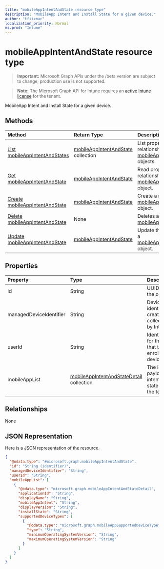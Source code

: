 ```yaml
---
title: "mobileAppIntentAndState resource type"
description: "MobileApp Intent and Install State for a given device."
author: "tfitzmac"
localization_priority: Normal
ms.prod: "Intune"
---
```


# mobileAppIntentAndState resource type

> **Important:** Microsoft Graph APIs under the /beta version are subject to change; production use is not supported.

> **Note:** The Microsoft Graph API for Intune requires an [active Intune license](https://go.microsoft.com/fwlink/?linkid=839381) for the tenant.

MobileApp Intent and Install State for a given device.

## Methods
|Method|Return Type|Description|
|:---|:---|:---|
|[List mobileAppIntentAndStates](../api/intune-troubleshooting-mobileappintentandstate-list.md)|[mobileAppIntentAndState](../resources/intune-troubleshooting-mobileappintentandstate.md) collection|List properties and relationships of the [mobileAppIntentAndState](../resources/intune-troubleshooting-mobileappintentandstate.md) objects.|
|[Get mobileAppIntentAndState](../api/intune-troubleshooting-mobileappintentandstate-get.md)|[mobileAppIntentAndState](../resources/intune-troubleshooting-mobileappintentandstate.md)|Read properties and relationships of the [mobileAppIntentAndState](../resources/intune-troubleshooting-mobileappintentandstate.md) object.|
|[Create mobileAppIntentAndState](../api/intune-troubleshooting-mobileappintentandstate-create.md)|[mobileAppIntentAndState](../resources/intune-troubleshooting-mobileappintentandstate.md)|Create a new [mobileAppIntentAndState](../resources/intune-troubleshooting-mobileappintentandstate.md) object.|
|[Delete mobileAppIntentAndState](../api/intune-troubleshooting-mobileappintentandstate-delete.md)|None|Deletes a [mobileAppIntentAndState](../resources/intune-troubleshooting-mobileappintentandstate.md).|
|[Update mobileAppIntentAndState](../api/intune-troubleshooting-mobileappintentandstate-update.md)|[mobileAppIntentAndState](../resources/intune-troubleshooting-mobileappintentandstate.md)|Update the properties of a [mobileAppIntentAndState](../resources/intune-troubleshooting-mobileappintentandstate.md) object.|

## Properties
|Property|Type|Description|
|:---|:---|:---|
|id|String|UUID for the object|
|managedDeviceIdentifier|String|Device identifier created or collected by Intune.|
|userId|String|Identifier for the user that tried to enroll the device.|
|mobileAppList|[mobileAppIntentAndStateDetail](../resources/intune-troubleshooting-mobileappintentandstatedetail.md) collection|The list of payload intents and states for the tenant.|

## Relationships
None

## JSON Representation
Here is a JSON representation of the resource.
<!-- {
  "blockType": "resource",
  "keyProperty": "id",
  "@odata.type": "microsoft.graph.mobileAppIntentAndState"
}
-->
``` json
{
  "@odata.type": "#microsoft.graph.mobileAppIntentAndState",
  "id": "String (identifier)",
  "managedDeviceIdentifier": "String",
  "userId": "String",
  "mobileAppList": [
    {
      "@odata.type": "microsoft.graph.mobileAppIntentAndStateDetail",
      "applicationId": "String",
      "displayName": "String",
      "mobileAppIntent": "String",
      "displayVersion": "String",
      "installState": "String",
      "supportedDeviceTypes": [
        {
          "@odata.type": "microsoft.graph.mobileAppSupportedDeviceType",
          "type": "String",
          "minimumOperatingSystemVersion": "String",
          "maximumOperatingSystemVersion": "String"
        }
      ]
    }
  ]
}
```



